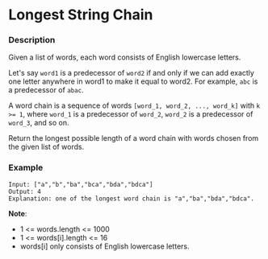 # Longest String Chain

### Description
Given a list of words, each word consists of English lowercase letters.

Let's say `word1` is a predecessor of `word2` if and only if we can add exactly one letter anywhere in word1 to make it equal to word2. For example, `abc` is a predecessor of `abac`.

A word chain is a sequence of words `[word_1, word_2, ..., word_k]` with `k >= 1`, where `word_1` is a predecessor of `word_2`, `word_2` is a predecessor of `word_3`, and so on.

Return the longest possible length of a word chain with words chosen from the given list of words. 

### Example
```
Input: ["a","b","ba","bca","bda","bdca"]
Output: 4
Explanation: one of the longest word chain is "a","ba","bda","bdca".
```

**Note**:
- 1 <= words.length <= 1000
- 1 <= words[i].length <= 16
- words[i] only consists of English lowercase letters.
